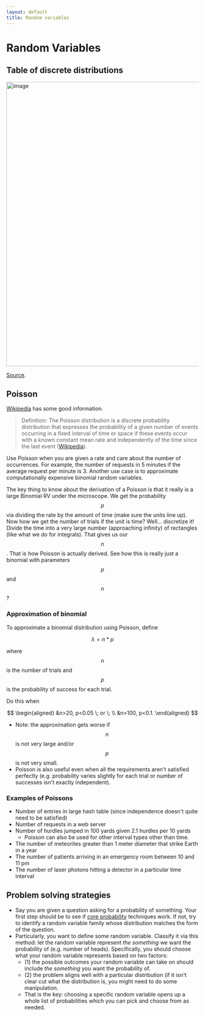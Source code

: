 ```yaml
---
layout: default
title: Random variables
---
```


# Random Variables 

## Table of discrete distributions 

<img width="746" alt="image" src="https://user-images.githubusercontent.com/57341225/152672412-08f9dde4-5189-456c-886d-82a9d46a2638.png">

[Source](https://web.stanford.edu/class/cs109/lectures/9-Continuous/9-Continuous.pdf).  

## Poisson 

[Wikipedia](https://en.wikipedia.org/wiki/Poisson_distribution) has some good information. 


> Definition: The Poisson distribution is a discrete probability distribution that expresses the probability of a given number of events occurring in a fixed interval of time or space if these events occur with a known constant mean rate and independently of the time since the last event ([Wikipedia](https://en.wikipedia.org/wiki/Poisson_distribution)). 


Use Poisson when you are given a rate and care about the number of occurrences. For example, the number of requests in 5 minutes if the average request per minute is 3. Another use case is to approximate computationally expensive binomial random variables. 

The key thing to know about the derivation of a Poisson is that it really is a large Binomial RV under the microscope. We get the probability $$p$$ via dividing the rate by the amount of time (make sure the units line up). Now how we get the number of trials if the unit is time? Well... discretize it! Divide the time into a very large number (approaching infinity) of rectangles (like what we do for integrals). That gives us our $$n$$. That is how Poisson is actually derived. See how this is really just a binomial with parameters $$p$$ and $$n$$? 


### Approximation of binomial 

To approximate a binomial distribution using Poisson, define 

$$\lambda=n*p$$ 

where $$n$$ is the number of trials and $$p$$ is the probability of success for each trial. 

Do this when 

$$
\begin{aligned}
&n>20, p<0.05 \; or \;  \\
&n>100, p<0.1. 
\end{aligned}
$$

- Note: the approximation gets worse if $$n$$ is not very large and/or $$p$$ is not very small. 
- Poisson is also useful even when all the requirements aren't satisfied perfectly (e.g. probability varies slightly for each trial or number of successes isn't exactly independent). 

### Examples of Poissons 

- Number of entries in large hash table (since independence doesn't quite need to be satisfied) 
- Number of requests in a web server 
- Number of hurdles jumped in 100 yards given 2.1 hurdles per 10 yards 
  - Poisson can also be used for other interval types other than time. 
- The number of meteorites greater than 1 meter diameter that strike Earth in a year
- The number of patients arriving in an emergency room between 10 and 11 pm
- The number of laser photons hitting a detector in a particular time interval


## Problem solving strategies 
- Say you are given a question asking for a probability of something. Your first step should be to see if [core probability](core-probability) techniques work. If not, try to identify a random variable family whose distribution matches the form of the question. 
- Particularly, you want to define some random variable. Classify it via this method: let the random variable represent _the something_ we want the probability of (e.g. number of heads). Specifically, you should choose what your random variable represents based on two factors:
  - (1) the possible outcomes your random variable can take on should include _the something_ you want the probability of. 
  - (2) the problem aligns well with a particular distribution (if it isn't clear cut what the distribution is, you might need to do some manipulation. 
  - That is the key: choosing a specific random variable opens up a whole list of probabilities which you can pick and choose from as needed. 
